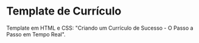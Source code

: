 # Template de Currículo 

Template em HTML e CSS: "Criando um Currículo de Sucesso - O Passo a Passo em Tempo Real".
